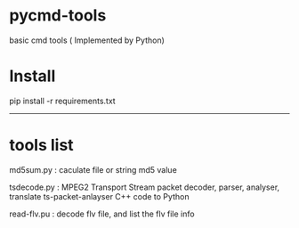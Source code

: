 pycmd-tools
=============

basic cmd tools ( Implemented by Python)


# Install
pip install -r requirements.txt 

-------------------------------------------------------------------------


tools list
================

md5sum.py : caculate file or string md5 value 

tsdecode.py : MPEG2 Transport Stream packet decoder, parser, analyser, translate ts-packet-anlayser C++ code to Python 

read-flv.pu : decode flv file, and list the flv file info 
